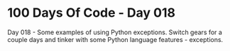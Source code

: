 # 100 Days Of Code - Day 018

Day 018 -  Some examples of using Python exceptions.
    Switch gears for a couple days and tinker with some Python language features - exceptions.
